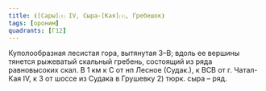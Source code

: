 ```yaml
---
title: ⦗[Сары]⒯ IV, Сыра-[Кая]⒯, Гребешок⦘
tags: [ороним]
quadrants: [Г12]
---
```


Куполообразная лесистая гора, вытянутая З–В; вдоль ее вершины тянется рыжеватый
скальный гребень, состоящий из ряда равновысоких скал. В 1 км к С от нп Лесное
(Судак.), к ВСВ от г. Чатал-Кая IV, к З от шоссе из Судака в Грушевку 2) тюрк.
сыра – ряд.
